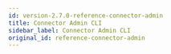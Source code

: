 ```yaml
---
id: version-2.7.0-reference-connector-admin
title: Connector Admin CLI
sidebar_label: Connector Admin CLI
original_id: reference-connector-admin
---
```


